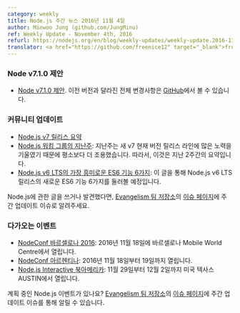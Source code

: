 ```yaml
---
category: weekly
title: Node.js 주간 뉴스 2016년 11월 4일
author: Minwoo Jung (github.com/JungMinu)
ref: Weekly Update - November 4th, 2016
refurl: https://nodejs.org/en/blog/weekly-updates/weekly-update.2016-11-04
translator: <a href="https://github.com/freenice12" target="_blank">freenice12</a>
---
```


<!--
### Node v7.1.0 proposal

* [Node v7.1.0 proposal](https://github.com/nodejs/node/pull/9438). The complete changelog can be found [on GitHub](https://github.com/nodejs/node/blob/master/CHANGELOG.md).
-->

### Node v7.1.0 제안

* [Node v7.1.0 제안](https://github.com/nodejs/node/pull/9438). 이전 버전과 달라진 전체 변경사항은 [GitHub](https://github.com/nodejs/node/blob/master/CHANGELOG.md)에서 볼 수 있습니다.

<!--
### Community Updates

* [Node.js v7 Release Brief](https://nodesource.com/blog/node-js-v7-release-brief)
* [Last Week in Node.js Working Groups](https://nodesource.com/blog/last-week-in-node-js-working-groups-october-17-24): Last week was quieter than usual as a lot of effort was put into the new v7 Current release line. As such, this is the summary for the last two weeks.
* [6 of the Most Exciting ES6 Features in Node.js v6 LTS](https://nodesource.com/blog/six-of-the-most-exciting-es6-features-in-node-js-v6-lts): With this article, we'll take a look at six of the best new ES6 features that are in the Node.js v6 LTS release.

If you have spotted or written something about Node.js, do come over to our [Evangelism team repo](https://github.com/nodejs/evangelism) and suggest it on the [Issues page](https://github.com/nodejs/evangelism/issues), specifically the Weekly Updates issue.
-->

### 커뮤니티 업데이트

* [Node.js v7 릴리스 요약](https://nodesource.com/blog/node-js-v7-release-brief)
* [Node.js 워킹 그룹의 지난주](https://nodesource.com/blog/last-week-in-node-js-working-groups-october-17-24): 지난주는 새 v7 현재 버전 릴리스 라인에 많은 노력을 기울였기 때문에 평소보다 더 조용했습니다. 따라서, 이것은 지난 2주간의 요약입니다.
* [Node.js v6 LTS의 가장 흥미로운 ES6 기능 6가지](https://nodesource.com/blog/six-of-the-most-exciting-es6-features-in-node-js-v6-lts): 이 글을 통해 Node.js v6 LTS 릴리스의 새로운 ES6 기능 6가지를 둘러볼 예정입니다.

Node.js에 관한 글을 쓰거나 발견했다면, [Evangelism 팀 저장소](https://github.com/nodejs/evangelism)의 [이슈 페이지](https://github.com/nodejs/evangelism/issues/)에 주간 업데이트 이슈로 알려주세요.

<!--
### Upcoming Events

* [NodeConf Barcelona 2016](http://barcelona.nodeconf.com/): 18th November 2016 · Barcelona Mobile World Centre
* [NodeConf Argentina](https://2016.nodeconf.com.ar): 18 - 19 November, 2016
* [Node.js Interactive North America](http://events.linuxfoundation.org/events/node-interactive): November 29th - December 2nd · AUSTIN, TEXAS, US

Have an event about Node.js coming up? You can put your events here through the [Evangelism team repo](https://github.com/nodejs/evangelism) and announce it in the [Issues page](https://github.com/nodejs/evangelism/issues), specifically the Weekly Updates issue.
-->

### 다가오는 이벤트

* [NodeConf 바르셀로나 2016](http://barcelona.nodeconf.com/): 2016년 11월 18일에 바르셀로나 Mobile World Centre에서 열립니다.
* [NodeConf 아르헨티나](https://2016.nodeconf.com.ar): 2016년 11월 18일부터 19일까지 열립니다.
* [Node.js Interactive 북아메리카](http://events.linuxfoundation.org/events/node-interactive): 11월 29일부터 12월 2일까지 미국 텍사스 AUSTIN에서 열립니다.

계획 중인 Node.js 이벤트가 있나요? [Evangelism 팀 저장소](https://github.com/nodejs/evangelism)의 [이슈 페이지](https://github.com/nodejs/evangelism/issues)에 주간 업데이트 이슈를 통해 알릴 수 있습니다.